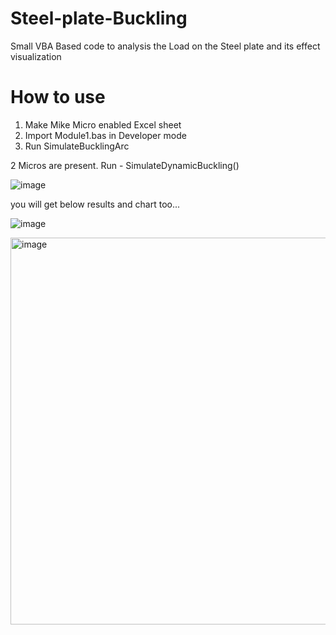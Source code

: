 # Steel-plate-Buckling

Small VBA Based code to analysis the Load on the Steel plate and its effect visualization

# How to use
1. Make Mike Micro enabled Excel sheet
2. Import Module1.bas in Developer mode
3. Run SimulateBucklingArc

2 Micros are present.
Run - SimulateDynamicBuckling()

![image](https://github.com/user-attachments/assets/d30648b1-f52f-4d42-9193-e2d80e19d57e)

you will get below results and chart too...

![image](https://github.com/user-attachments/assets/6d36fb2e-23cd-4027-a594-c099430ed422)

<img width="831" height="619" alt="image" src="https://github.com/user-attachments/assets/36827415-6490-4726-8b43-1eb045886ef2" />

